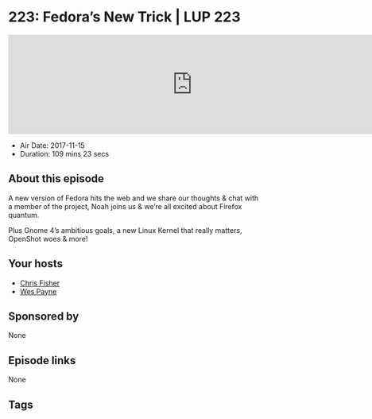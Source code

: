 # 223: Fedora’s New Trick | LUP 223

<iframe src="https://player.fireside.fm/v2/RUkczH-V+L4N1t9Pq?theme=dark" width="740" height="200" frameborder="0" scrolling="no"></iframe>

* Air Date: 2017-11-15
* Duration: 109 mins 23 secs

## About this episode

A new version of Fedora hits the web and we share our thoughts & chat with a member of the project, Noah joins us & we’re all excited about Firefox quantum.

Plus Gnome 4’s ambitious goals, a new Linux Kernel that really matters, OpenShot woes & more!

## Your hosts
* [Chris Fisher](https://linuxunplugged.com/hosts/chrislas)
* [Wes Payne](https://linuxunplugged.com/hosts/wes)

## Sponsored by

None



## Episode links

None



## Tags

